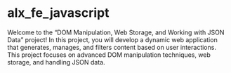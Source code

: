 # alx_fe_javascript
Welcome to the “DOM Manipulation, Web Storage, and Working with JSON Data” project! In this project, you will develop a dynamic web application that generates, manages, and filters content based on user interactions. This project focuses on advanced DOM manipulation techniques, web storage, and handling JSON data.
